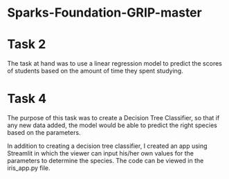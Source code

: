 # Sparks-Foundation-GRIP-master

# Task 2
The task at hand was to use a linear regression model to predict the scores of students based on the amount of time they spent studying.
# Task 4
The purpose of this task was to create a Decision Tree Classifier, so that if any new data added, the model would be able to predict the right species based on the parameters.

In addition to creating a decision tree classifier, I created an app using Streamlit in which the viewer can input his/her own values for the parameters to determine the species. The code can be viewed in the iris_app.py file.
